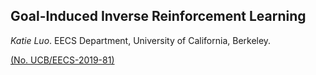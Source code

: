 ## Goal-Induced Inverse Reinforcement Learning

*Katie Luo*. EECS Department, University of California, Berkeley.

[(No. UCB/EECS-2019-81)](https://www2.eecs.berkeley.edu/Pubs/TechRpts/2019/EECS-2019-81.html)